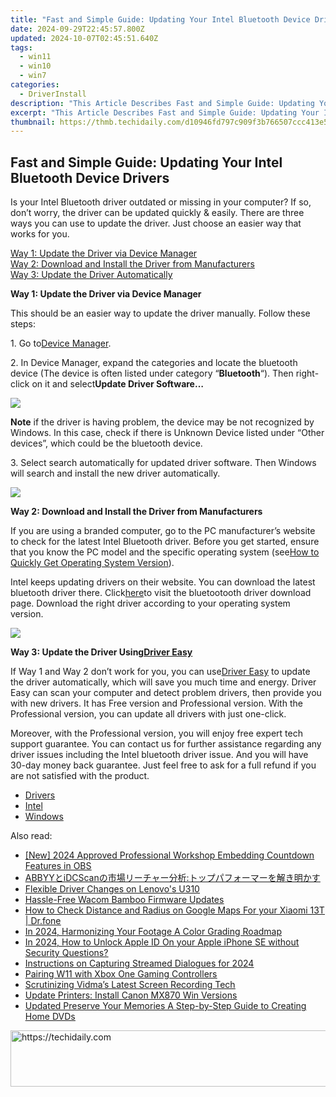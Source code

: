 ```yaml
---
title: "Fast and Simple Guide: Updating Your Intel Bluetooth Device Drivers"
date: 2024-09-29T22:45:57.800Z
updated: 2024-10-07T02:45:51.640Z
tags:
  - win11
  - win10
  - win7
categories:
  - DriverInstall
description: "This Article Describes Fast and Simple Guide: Updating Your Intel Bluetooth Device Drivers"
excerpt: "This Article Describes Fast and Simple Guide: Updating Your Intel Bluetooth Device Drivers"
thumbnail: https://thmb.techidaily.com/d10946fd797c909f3b766507ccc413e54b73231c6b47eda0442887da93806c3f.jpg
---
```


## Fast and Simple Guide: Updating Your Intel Bluetooth Device Drivers

Is your Intel Bluetooth driver outdated or missing in your computer? If so, don’t worry, the driver can be updated quickly & easily. There are three ways you can use to update the driver. Just choose an easier way that works for you.   
  
[Way 1: Update the Driver via Device Manager](https://tools.techidaily.com/drivereasy/download/)   
[Way 2: Download and Install the Driver from Manufacturers](https://tools.techidaily.com/drivereasy/download/)   
[Way 3: Update the Driver Automatically](https://tools.techidaily.com/drivereasy/download/)   
  
 **Way 1: Update the Driver via Device Manager**   
  
This should be an easier way to update the driver manually. Follow these steps:  
  
1\. Go to[Device Manager](https://tools.techidaily.com/drivereasy/download/).  
  
2\. In Device Manager, expand the categories and locate the bluetooth device (The device is often listed under category “**Bluetooth**“). Then right-click on it and select**Update Driver Software…**   
  
![](https://images.drivereasy.com/wp-content/uploads/2016/12/img_5859f9efcfd07.jpg)   
  
**Note** if the driver is having problem, the device may be not recognized by Windows. In this case, check if there is Unknown Device listed under “Other devices”, which could be the bluetooth device.  
  
 3\. Select search automatically for updated driver software. Then Windows will search and install the new driver automatically.  
  
![](https://images.drivereasy.com/wp-content/uploads/2016/12/img_5859faf707a72.png) 

  
 **Way 2: Download and Install the Driver from Manufacturers**   
  
If you are using a branded computer, go to the PC manufacturer’s website to check for the latest Intel Bluetooth driver. Before you get started, ensure that you know the PC model and the specific operating system (see[How to Quickly Get Operating System Version](https://tools.techidaily.com/drivereasy/download/)).  
  
Intel keeps updating drivers on their website. You can download the latest bluetooth driver there. Click[here](https://downloadcenter.intel.com/search?keyword=bluetooth)to visit the bluetootooth driver download page. Download the right driver according to your operating system version.  
  
![](https://images.drivereasy.com/wp-content/uploads/2016/12/img_5859f55e4b330.jpg)   
  
 **Way 3: Update the Driver Using[Driver Easy](https://tools.techidaily.com/drivereasy/download/)**   
  
 If Way 1 and Way 2 don’t work for you, you can use[Driver Easy](https://tools.techidaily.com/drivereasy/download/) to update the driver automatically, which will save you much time and energy. Driver Easy can scan your computer and detect problem drivers, then provide you with new drivers. It has Free version and Professional version. With the Professional version, you can update all drivers with just one-click.  
  
 Moreover, with the Professional version, you will enjoy free expert tech support guarantee. You can contact us for further assistance regarding any driver issues including the Intel bluetooth driver issue. And you will have 30-day money back guarantee. Just feel free to ask for a full refund if you are not satisfied with the product.

* [Drivers](https://tools.techidaily.com/drivereasy/download/)
* [Intel](https://tools.techidaily.com/drivereasy/download/)
* [Windows](https://tools.techidaily.com/drivereasy/download/)

<ins class="adsbygoogle"
     style="display:block"
     data-ad-format="autorelaxed"
     data-ad-client="ca-pub-7571918770474297"
     data-ad-slot="1223367746"></ins>

<ins class="adsbygoogle"
     style="display:block"
     data-ad-client="ca-pub-7571918770474297"
     data-ad-slot="8358498916"
     data-ad-format="auto"
     data-full-width-responsive="true"></ins>

<span class="atpl-alsoreadstyle">Also read:</span>
<div><ul>
<li><a href="https://screen-sharing-recording.techidaily.com/new-2024-approved-professional-workshop-embedding-countdown-features-in-obs/"><u>[New] 2024 Approved Professional Workshop Embedding Countdown Features in OBS</u></a></li>
<li><a href="https://solve-news.techidaily.com/1724313213010-abbyyidcscan/"><u>ABBYYとiDCScanの市場リーチャー分析:トップパフォーマーを解き明かす</u></a></li>
<li><a href="https://driver-install.techidaily.com/flexible-driver-changes-on-lenovos-u310/"><u>Flexible Driver Changes on Lenovo's U310</u></a></li>
<li><a href="https://driver-install.techidaily.com/hassle-free-wacom-bamboo-firmware-updates/"><u>Hassle-Free Wacom Bamboo Firmware Updates</u></a></li>
<li><a href="https://android-location-track.techidaily.com/how-to-check-distance-and-radius-on-google-maps-for-your-xiaomi-13t-drfone-by-drfone-virtual-android/"><u>How to Check Distance and Radius on Google Maps For your Xiaomi 13T | Dr.fone</u></a></li>
<li><a href="https://some-knowledge.techidaily.com/in-2024-harmonizing-your-footage-a-color-grading-roadmap/"><u>In 2024, Harmonizing Your Footage A Color Grading Roadmap</u></a></li>
<li><a href="https://apple-account.techidaily.com/in-2024-how-to-unlock-apple-id-on-your-apple-iphone-se-without-security-questions-by-drfone-ios/"><u>In 2024, How to Unlock Apple ID On your Apple iPhone SE without Security Questions?</u></a></li>
<li><a href="https://desktop-recording.techidaily.com/instructions-on-capturing-streamed-dialogues-for-2024/"><u>Instructions on Capturing Streamed Dialogues for 2024</u></a></li>
<li><a href="https://driver-install.techidaily.com/pairing-w11-with-xbox-one-gaming-controllers/"><u>Pairing W11 with Xbox One Gaming Controllers</u></a></li>
<li><a href="https://screen-video-capture.techidaily.com/scrutinizing-vidmas-latest-screen-recording-tech/"><u>Scrutinizing Vidma’s Latest Screen Recording Tech</u></a></li>
<li><a href="https://driver-install.techidaily.com/update-printers-install-canon-mx870-win-versions/"><u>Update Printers: Install Canon MX870 Win Versions</u></a></li>
<li><a href="https://ai-video-tools.techidaily.com/updated-preserve-your-memories-a-step-by-step-guide-to-creating-home-dvds/"><u>Updated Preserve Your Memories A Step-by-Step Guide to Creating Home DVDs</u></a></li>
</ul></div>

<!-- affiliate ads begin -->
<a href="https://appsumo.8odi.net/c/5597632/2100537/7443" target="_top" id="2100537">
  <img src="//a.impactradius-go.com/display-ad/7443-2100537" border="0" alt="https://techidaily.com" width="728" height="90"/>
</a>
<img height="0" width="0" src="https://appsumo.8odi.net/i/5597632/2100537/7443" style="position:absolute;visibility:hidden;" border="0" />
<!-- affiliate ads end -->

